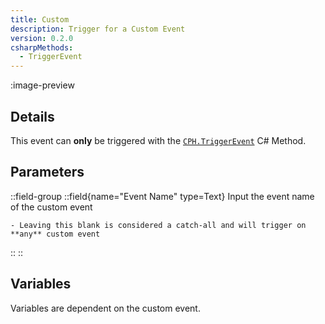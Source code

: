 ```yaml
---
title: Custom
description: Trigger for a Custom Event
version: 0.2.0
csharpMethods:
  - TriggerEvent
---
```


:image-preview

## Details
This event can **only** be triggered with the [`CPH.TriggerEvent`](#csharp-usage) C# Method.

## Parameters
::field-group
  ::field{name="Event Name" type=Text}
    Input the event name of the custom event

    - Leaving this blank is considered a catch-all and will trigger on **any** custom event
  ::
::

## Variables
Variables are dependent on the custom event.